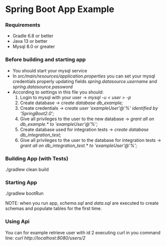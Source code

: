 # Spring Boot App Example

### Requirements
* Gradle 6.8 or better
* Java 13 or better
* Mysql 8.0 or greater

### Before building and starting app
* You should start your mysql service
* In _src/main/resources/application.properties_ you can set your mysql credentials properly updating fields 
  _spring.datasource.username_ and _spring.datasource.password_
* According to settings in this file you should:
  1. Login to mysql with your user -> _mysql -u < user > -p_
  2. Create database -> _create database db_example;_
  3. Create credentials -> _create user 'exampleUser'@'%' identified by 'SpringBoot2.0';_
  4. Give all privileges to the user to the new database -> _grant all on db_example.* to 'exampleUser'@'%';_
  5. Create database used for integration tests -> _create database db_integration_test;_
  6. Give all privileges to the user to the database for integration tests -> _grant all on db_integration_test.* to 'exampleUser'@'%';_

### Building App (with Tests)
./gradlew clean build

### Starting App
./gradlew bootRun

NOTE: when you run app, _schema.sql_ and _data.sql_ are executed to create schemas and populate tables for the first time.

### Using Api
You can for example retrieve user with id 2 executing curl in you command line:
_curl http://localhost:8080/users/2_